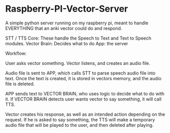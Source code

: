 # Raspberry-PI-Vector-Server
A simple python server running on my raspberry pi, meant to handle EVERYTHING that an anki vector could do and respond.

STT / TTS Core: These handle the Speech to Text and Text to Speech modules.
Vector Brain: Decides what to do
App: the server

Workflow:

User asks vector something. Vector listens, and creates an audio file.

Audio file is sent to APP, which calls STT to parse speech audio file into text. Once the text is created, it is stored in vectors memory, and the audio file is deleted.

APP sends text to VECTOR BRAIN, who uses logic to decide what to do with it. If VECTOR BRAIN detects user wants vector to say something, it will call TTS.

Vector creates his response, as well as an intended action depending on the request. If he is asked to say something, the TTS will make a temporary audio file that will
be played to the user, and then deleted after playing.
